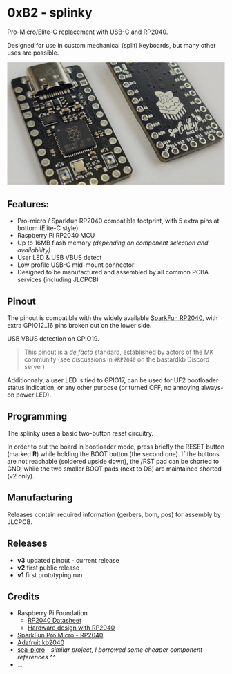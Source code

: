 # 0xB2 - splinky
Pro-Micro/Elite-C replacement with USB-C and RP2040.

Designed for use in custom mechanical (split) keyboards, but many other uses are possible.

![Splinky v2](pcb/doc/splinky_v1_photo.jpg?raw=true "Splinvy v1")

## Features:

 * Pro-micro / Sparkfun RP2040 compatible footprint, with 5 extra pins at bottom (Elite-C style)
 * Raspberry Pi RP2040 MCU
 * Up to 16MB flash memory _(depending on component selection and availability)_
 * User LED & USB VBUS detect
 * Low profile USB-C mid-mount connector
 * Designed to be manufactured and assembled by all common PCBA services (including JLCPCB)

<!--![Splinky v2](pcb/doc/render_v2.png?raw=true "Splinky v2 Render")-->

## Pinout

The pinout is compatible with the widely available [SparkFun RP2040](https://www.sparkfun.com/products/18288), with extra GPIO12..16 pins broken out on the lower side.

USB VBUS detection on GPIO19.

> This pinout is a _de facto_ standard, established by actors of the MK community (see discussions in `#RP2040` on the bastardkb Discord server) 

Additionnaly, a user LED is tied to GPIO17, can be used for UF2 bootloader status indication, or any other purpose (or turned OFF, no annoying always-on power LED).

## Programming

The splinky uses a basic two-button reset circuitry.

In order to put the board in bootloader mode, press briefly the RESET button (marked **R**) while holding the BOOT button (the second one).
If the buttons are not reachable (soldered upside down), the /RST pad can be shorted to GND, while the two smaller BOOT pads (next to D8) are maintained shorted (v2 only).

## Manufacturing

Releases contain required information (gerbers, bom, pos) for assembly by JLCPCB.

## Releases

 * **v3** updated pinout - current release
 * **v2** first public release
 * **v1** first prototyping run

## Credits

 * Raspberry Pi Foundation
   * [RP2040 Datasheet](https://datasheets.raspberrypi.com/rp2040/rp2040-datasheet.pdf)
   * [Hardware design with RP2040](https://datasheets.raspberrypi.com/rp2040/hardware-design-with-rp2040.pdf)
 * [SparkFun Pro Micro - RP2040](https://www.sparkfun.com/products/18288)
 * [Adafruit kb2040](https://learn.adafruit.com/adafruit-kb2040)
 * [sea-picro](https://github.com/joshajohnson/sea-picro) - _similar project, I borrowed some cheaper component references ^^_
 * ...

